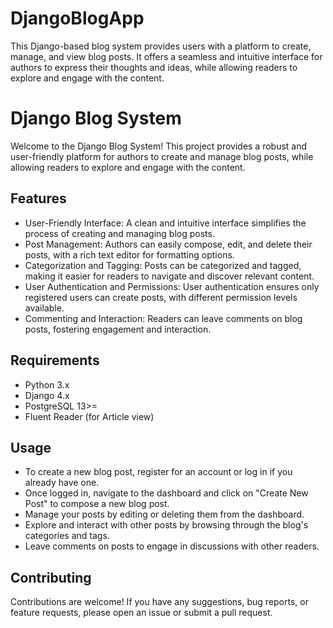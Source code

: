 # DjangoBlogApp
This Django-based blog system provides users with a platform to create, manage, and view blog posts. It offers a seamless and intuitive interface for authors to express their thoughts and ideas, while allowing readers to explore and engage with the content.

# Django Blog System

Welcome to the Django Blog System! This project provides a robust and user-friendly platform for authors to create and manage blog posts, while allowing readers to explore and engage with the content.

## Features

- User-Friendly Interface: A clean and intuitive interface simplifies the process of creating and managing blog posts.
- Post Management: Authors can easily compose, edit, and delete their posts, with a rich text editor for formatting options.
- Categorization and Tagging: Posts can be categorized and tagged, making it easier for readers to navigate and discover relevant content.
- User Authentication and Permissions: User authentication ensures only registered users can create posts, with different permission levels available.
- Commenting and Interaction: Readers can leave comments on blog posts, fostering engagement and interaction.

## Requirements

- Python 3.x
- Django 4.x
- PostgreSQL 13>=
- Fluent Reader (for Article view)

## Usage
- To create a new blog post, register for an account or log in if you already have one.
- Once logged in, navigate to the dashboard and click on "Create New Post" to compose a new blog post.
- Manage your posts by editing or deleting them from the dashboard.
- Explore and interact with other posts by browsing through the blog's categories and tags.
- Leave comments on posts to engage in discussions with other readers.

## Contributing
Contributions are welcome! If you have any suggestions, bug reports, or feature requests, please open an issue or submit a pull request.





